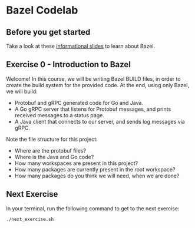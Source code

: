 # Bazel Codelab

## Before you get started
Take a look at these [informational slides](https://docs.google.com/presentation/d/1N1hwmWBn1buu6QM-iPyWnce09u5gA6qckhNWVKnFibU/edit?usp=sharing&resourcekey=0-ReNkM3KNxRsh0Erzl9vagw) to learn about Bazel.

## Exercise 0 - Introduction to Bazel
Welcome! In this course, we will be writing Bazel BUILD files, in order to create the build system for the provided code. At the end, using only Bazel, we will build:
* Protobuf and gRPC generated code for Go and Java.
* A Go gRPC server that listens for Protobuf messages, and prints received messages to a status page.
* A Java client that connects to our server, and sends log messages via gRPC.

Note the file structure for this project:
* Where are the protobuf files?
* Where is the Java and Go code?
* How many workspaces are present in this project?
* How many packages are currently present in the root workspace?
* How many packages do you think we will need, when we are done?

## Next Exercise
In your terminal, run the following command to get to the next exercise:
```
./next_exercise.sh
```
